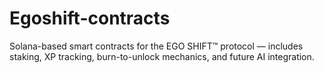 # Egoshift-contracts
Solana-based smart contracts for the EGO SHIFT™ protocol — includes staking, XP tracking, burn-to-unlock mechanics, and future AI integration.
